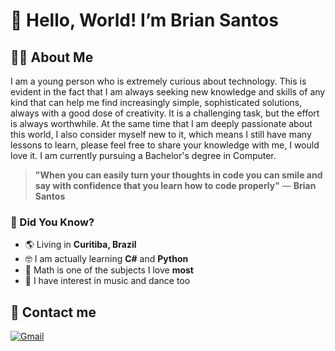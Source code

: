 # 👋 Hello, World! I’m Brian Santos

## 🙋‍♂️ About Me
I am a young person who is extremely curious about technology. This is evident in the fact that I am always seeking new knowledge and skills of any kind that can help me find increasingly simple, sophisticated solutions, always with a good dose of creativity. It is a challenging task, but the effort is always worthwhile. At the same time that I am deeply passionate about this world, I also consider myself new to it, which means I still have many lessons to learn, please feel free to share your knowledge with me, I would love it. I am currently pursuing a Bachelor's degree in Computer.

> **"When you can easily turn your thoughts in code you can smile and say with confidence that you learn how to code properly"**
> — **Brian Santos**

### 👀 Did You Know?
- 🌎 Living in **Curitiba, Brazil**
- 🤓 I am actually learning **C#** and **Python**
- 🧐 Math is one of the subjects I love **most**
- 🕺 I have interest in music and dance too

<!-- ## 🛠️Tech Stack-->

## 🤝 Contact me
[![Gmail](https://img.shields.io/badge/Gmail-ea4335?style=for-the-badge&logo=gmail&logoColor=white)](mailto:brian.freitas.santos@gmail.com)
